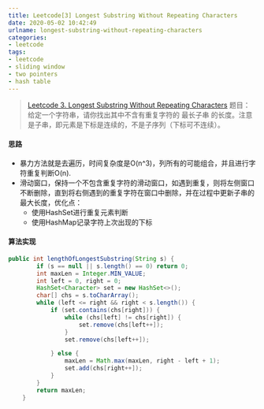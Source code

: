```yaml
---
title: Leetcode[3] Longest Substring Without Repeating Characters
date: 2020-05-02 10:42:49
urlname: longest-substring-without-repeating-characters
categories:
- leetcode
tags:
- leetcode
- sliding window
- two pointers
- hash table
---
```

>[Leetcode 3. Longest Substring Without Repeating Characters](https://leetcode.com/problems/longest-substring-without-repeating-characters/)
题目：给定一个字符串，请你找出其中不含有重复字符的 最长子串 的长度。注意是子串，即元素是下标是连续的，不是子序列（下标可不连续）。

<!--more-->
#### 思路
- 暴力方法就是去遍历，时间复杂度是O(n^3)，列所有的可能组合，并且进行字符重复判断O(n).
- 滑动窗口，保持一个不包含重复字符的滑动窗口，如遇到重复，则将左侧窗口不断删除，直到将右侧遇到的重复字符在窗口中删除，并在过程中更新子串的最大长度，优化点：
    - 使用HashSet进行重复元素判断
    - 使用HashMap记录字符上次出现的下标


#### 算法实现
```java
public int lengthOfLongestSubstring(String s) {
        if (s == null || s.length() == 0) return 0;
        int maxLen = Integer.MIN_VALUE;
        int left = 0, right = 0;
        HashSet<Character> set = new HashSet<>();
        char[] chs = s.toCharArray();
        while (left <= right && right < s.length()) {
            if (set.contains(chs[right])) {
                while (chs[left] != chs[right]) {
                    set.remove(chs[left++]);
                }
                set.remove(chs[left++]);

            } else {
                maxLen = Math.max(maxLen, right - left + 1);
                set.add(chs[right++]);
            }
        }
        return maxLen;
    }
```